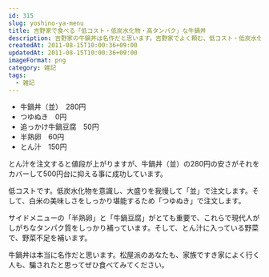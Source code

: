 ```yaml
---
id: 315
slug: yoshino-ya-menu
title: 吉野家で食べる「低コスト・低炭水化物・高タンパク」な牛鍋丼
description: 吉野家の牛鍋丼は名作だと思います。吉野家でよく頼む、低コスト・低炭水化物・高タンパクな組み合わせのメニューを紹介します。
createdAt: 2011-08-15T10:00:36+09:00
updatedAt: 2011-08-15T10:00:36+09:00
imageFormat: png
category: 雑記
tags:
  - 雑記
---
```


* 牛鍋丼（並）　280円
* つゆぬき　0円
* 追っかけ牛鍋豆腐　50円
* 半熟卵　60円
* とん汁　150円

<app-photo-image article-id="315" img-file-name="20110814_gyunabe_1.jpg" caption="よく頼む牛鍋丼の注文メニュー"></app-photo-image>


とん汁を注文すると値段が上がりますが、牛鍋丼（並）の280円の安さがそれをカバーして500円台に抑える事に成功しています。

<app-photo-image article-id="315" img-file-name="20110814_gyunabe_2.jpg" caption="全部合わせて540円"></app-photo-image>

低コストです。低炭水化物を意識し、大盛りを我慢して「並」で注文します。そして、白米の美味しさをしっかり堪能するため「つゆぬき」で注文します。

サイドメニューの「半熟卵」と「牛鍋豆腐」がとても重要で、これらで現代人がしがちなタンパク質をしっかり補っています。そして、とん汁に入っている野菜で、野菜不足を補います。

牛鍋丼は本当に名作だと思います。松屋派のあなたも、家族ですき家によく行く人も、騙されたと思ってぜひ食べてみてください。
